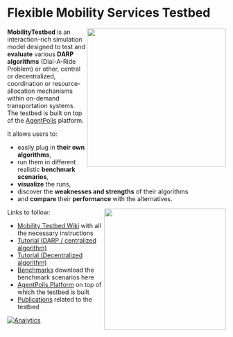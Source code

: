 Flexible Mobility Services Testbed
===============

[<img src="https://raw.github.com/agents4its/mobilitytestbed/screenshots/video.png" width="320" align="right" />](https://drive.google.com/file/d/0B7eVloLJJjtbTHI1VlpaM2xZYVE/edit?usp=sharing)

**MobilityTestbed** is an interaction-rich simulation model designed to test and **evaluate** various **DARP algorithms** (Dial-A-Ride Problem) or other, central or decentralized, coordination or resource-allocation mechanisms within on-demand transportation systems. The testbed is built on top of the [AgentPolis](http://agentpolis.com/) platform.


It allows users to:
* easily plug in **their own algorithms**, 
* run them in different realistic **benchmark scenarios**, 
* **visualize** the runs,
* discover the **weaknesses and strengths** of their algorithms
* and **compare** their **performance** with the alternatives.

<img src="https://raw.github.com/agents4its/mobilitytestbed/screenshots/screenshot1.jpg" width="280" align="right" />

Links to follow:
* [Mobility Testbed Wiki](http://github.com/agents4its/mobilitytestbed/wiki) with all the necessary instructions
* [Tutorial (DARP / centralized algorithm)](http://goo.gl/0Swwrc) 
* [Tutorial (Decentralized algorithm)](http://goo.gl/RSVadu)
* [Benchmarks](http://github.com/agents4its/mobilitytestbed/wiki/Benchmarks) download the benchmark scenarios here
* [AgentPolis Platform](http://agentpolis.org/) on top of which the testbed is built
* [Publications](http://github.com/agents4its/mobilitytestbed/wiki/Publications) related to the testbed

[![Analytics](https://ga-beacon.appspot.com/UA-1173979-12/mobilitytestbed/readme?pixel)](https://github.com/igrigorik/ga-beacon)
